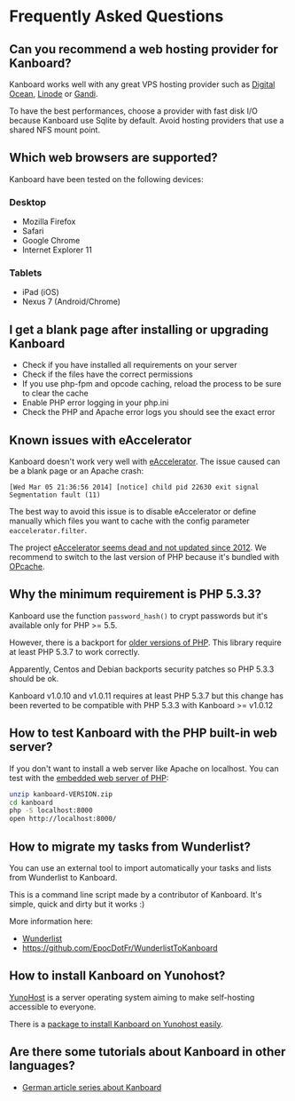 Frequently Asked Questions
==========================

Can you recommend a web hosting provider for Kanboard?
------------------------------------------------------

Kanboard works well with any great VPS hosting provider such as [Digital Ocean](https://www.digitalocean.com/?refcode=4b541f47aae4),
[Linode](https://www.linode.com) or [Gandi](https://www.gandi.net/).

To have the best performances, choose a provider with fast disk I/O because Kanboard use Sqlite by default.
Avoid hosting providers that use a shared NFS mount point.


Which web browsers are supported?
---------------------------------

Kanboard have been tested on the following devices:

### Desktop

- Mozilla Firefox
- Safari
- Google Chrome
- Internet Explorer 11

### Tablets

- iPad (iOS)
- Nexus 7 (Android/Chrome)


I get a blank page after installing or upgrading Kanboard
---------------------------------------------------------

- Check if you have installed all requirements on your server
- Check if the files have the correct permissions
- If you use php-fpm and opcode caching, reload the process to be sure to clear the cache
- Enable PHP error logging in your php.ini
- Check the PHP and Apache error logs you should see the exact error


Known issues with eAccelerator
------------------------------

Kanboard doesn't work very well with [eAccelerator](http://eaccelerator.net).
The issue caused can be a blank page or an Apache crash:

```
[Wed Mar 05 21:36:56 2014] [notice] child pid 22630 exit signal Segmentation fault (11)
```

The best way to avoid this issue is to disable eAccelerator or define manually which files you want to cache with the config parameter `eaccelerator.filter`.

The project [eAccelerator seems dead and not updated since 2012](https://github.com/eaccelerator/eaccelerator/commits/master).
We recommend to switch to the last version of PHP because it's bundled with [OPcache](http://php.net/manual/en/intro.opcache.php).


Why the minimum requirement is PHP 5.3.3?
-----------------------------------------

Kanboard use the function `password_hash()` to crypt passwords but it's available only for PHP >= 5.5.

However, there is a backport for [older versions of PHP](https://github.com/ircmaxell/password_compat#requirements).
This library require at least PHP 5.3.7 to work correctly.

Apparently, Centos and Debian backports security patches so PHP 5.3.3 should be ok.

Kanboard v1.0.10 and v1.0.11 requires at least PHP 5.3.7 but this change has been reverted to be compatible with PHP 5.3.3 with Kanboard >= v1.0.12


How to test Kanboard with the PHP built-in web server?
------------------------------------------------------

If you don't want to install a web server like Apache on localhost. You can test with the [embedded web server of PHP](http://www.php.net/manual/en/features.commandline.webserver.php):

```bash
unzip kanboard-VERSION.zip
cd kanboard
php -S localhost:8000
open http://localhost:8000/
```


How to migrate my tasks from Wunderlist?
----------------------------------------

You can use an external tool to import automatically your tasks and lists from Wunderlist to Kanboard.

This is a command line script made by a contributor of Kanboard.
It's simple, quick and dirty but it works :)

More information here:

- [Wunderlist](http://www.wunderlist.com/)
- <https://github.com/EpocDotFr/WunderlistToKanboard>


How to install Kanboard on Yunohost?
------------------------------------

[YunoHost](https://yunohost.org/) is a server operating system aiming to make self-hosting accessible to everyone.

There is a [package to install Kanboard on Yunohost easily](https://github.com/mbugeia/kanboard_ynh).


Are there some tutorials about Kanboard in other languages?
-----------------------------------------------------------

- [German article series about Kanboard](http://demaya.de/wp/2014/07/kanboard-eine-jira-alternative-im-detail-installation/)

